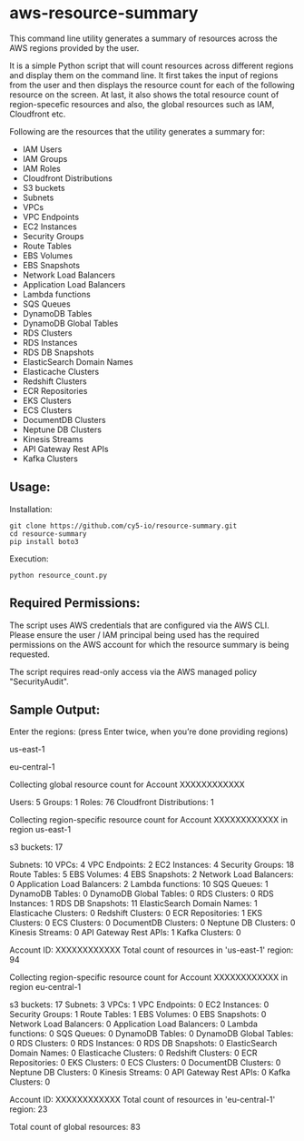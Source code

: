 # aws-resource-summary
This command line utility generates a summary of resources across the AWS regions provided by the user.

It is a simple Python script that will count resources across different regions and display them on the command line. It first takes the input of regions from the user and then displays the resource count for each of the following resource on the screen. At last, it also shows the total resource count of region-specefic resources and also, the global resources such as IAM, Cloudfront etc. 

Following are the resources that the utility generates a summary for:

* IAM Users
* IAM Groups
* IAM Roles
* Cloudfront Distributions
* S3 buckets
* Subnets
* VPCs
* VPC Endpoints
* EC2 Instances
* Security Groups
* Route Tables
* EBS Volumes
* EBS Snapshots
* Network Load Balancers
* Application Load Balancers
* Lambda functions
* SQS Queues
* DynamoDB Tables
* DynamoDB Global Tables
* RDS Clusters
* RDS Instances
* RDS DB Snapshots
* ElasticSearch Domain Names
* Elasticache Clusters
* Redshift Clusters
* ECR Repositories
* EKS Clusters
* ECS Clusters
* DocumentDB Clusters
* Neptune DB Clusters
* Kinesis Streams
* API Gateway Rest APIs
* Kafka Clusters

## Usage:

Installation:

	git clone https://github.com/cy5-io/resource-summary.git
	cd resource-summary
	pip install boto3

Execution:

	python resource_count.py 

## Required Permissions:

The script uses AWS credentials that are configured via the AWS CLI. Please ensure the user / IAM principal being used has the required permissions on the AWS account for which the resource summary is being requested.

The script requires read-only access via the AWS managed policy "SecurityAudit".

## Sample Output:

Enter the regions:
(press Enter twice, when you’re done providing regions)

us-east-1

eu-central-1


Collecting global resource count for Account XXXXXXXXXXXX

Users: 5
Groups: 1
Roles: 76
Cloudfront Distributions: 1

Collecting region-specific resource count for Account XXXXXXXXXXXX in region us-east-1

s3 buckets: 17

Subnets: 10
VPCs: 4
VPC Endpoints: 2
EC2 Instances: 4
Security Groups: 18
Route Tables: 5
EBS Volumes: 4
EBS Snapshots: 2
Network Load Balancers: 0
Application Load Balancers: 2
Lambda functions: 10
SQS Queues: 1
DynamoDB Tables: 0
DynamoDB Global Tables: 0
RDS Clusters: 0
RDS Instances: 1
RDS DB Snapshots: 11
ElasticSearch Domain Names: 1
Elasticache Clusters: 0
Redshift Clusters: 0
ECR Repositories: 1
EKS Clusters: 0
ECS Clusters: 0
DocumentDB Clusters: 0
Neptune DB Clusters: 0
Kinesis Streams: 0
API Gateway Rest APIs: 1
Kafka Clusters: 0


Account ID: XXXXXXXXXXXX
Total count of resources in 'us-east-1' region: 94


Collecting region-specific resource count for Account XXXXXXXXXXXX in region eu-central-1

s3 buckets: 17
Subnets: 3
VPCs: 1
VPC Endpoints: 0
EC2 Instances: 0
Security Groups: 1
Route Tables: 1
EBS Volumes: 0
EBS Snapshots: 0
Network Load Balancers: 0
Application Load Balancers: 0
Lambda functions: 0
SQS Queues: 0
DynamoDB Tables: 0
DynamoDB Global Tables: 0
RDS Clusters: 0
RDS Instances: 0
RDS DB Snapshots: 0
ElasticSearch Domain Names: 0
Elasticache Clusters: 0
Redshift Clusters: 0
ECR Repositories: 0
EKS Clusters: 0
ECS Clusters: 0
DocumentDB Clusters: 0
Neptune DB Clusters: 0
Kinesis Streams: 0
API Gateway Rest APIs: 0
Kafka Clusters: 0


Account ID: XXXXXXXXXXXX
Total count of resources in 'eu-central-1' region: 23

Total count of global resources: 83
